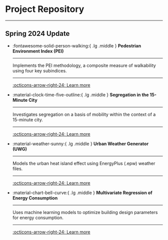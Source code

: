 
# Project Repository

---

## Spring 2024 Update

<div class="grid cards" markdown>


-   :fontawesome-solid-person-walking:{ .lg .middle } __Pedestrian Environment Index (PEI)__

    ---

    Implements the PEI methodology, a composite measure of walkability using four key subindices.
	
	---

    [:octicons-arrow-right-24: Learn more](sp24/mobility-1.md)

-   :material-clock-time-five-outline:{ .lg .middle } __Segregation in the 15-Minute City__

    ---

    Investigates segregation on a basis of mobility within the context of a 15-minute city.
	
	---

    [:octicons-arrow-right-24: Learn more](sp24/mobility-1.md)



-   :material-weather-sunny:{ .lg .middle } __Urban Weather Generator (UWG)__

    ---

    Models the urban heat island effect using EnergyPlus (.epw) weather files.
	
	---

    [:octicons-arrow-right-24: Learn more](sp24/microclimate.md)



-   :material-chart-bell-curve:{ .lg .middle } __Multivariate Regression of Energy Consumption__

    ---

    Uses machine learning models to optimize building design parameters for energy consumption.
	
	---

    [:octicons-arrow-right-24: Learn more](energyinbuildings/README.md)



</div>
